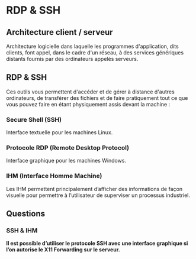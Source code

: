 # RDP & SSH

## **Architecture client / serveur**

Architecture logicielle dans laquelle les programmes d'application, dits clients, font appel, dans le cadre d'un réseau, à des services génériques distants fournis par des ordinateurs appelés serveurs.

## **RDP & SSH**

Ces outils vous permettent d'accéder et de gérer à distance d'autres ordinateurs, de transférer des fichiers et de faire pratiquement tout ce que vous pouvez faire en étant physiquement assis devant la machine :

### Secure Shell \(SSH\)

Interface textuelle pour les machines Linux.

### Protocole RDP \(Remote Desktop Protocol\)

Interface graphique pour les machines Windows.

### **IHM \(Interface Homme Machine\)**

Les IHM permettent principalement d’afficher des informations de façon visuelle pour permettre à l’utilisateur de superviser un processus industriel.

## **Questions**

### **SSH & IHM**

**Il est possible d’utiliser le protocole SSH avec une interface graphique si l’on autorise le X11 Forwarding sur le serveur.**


